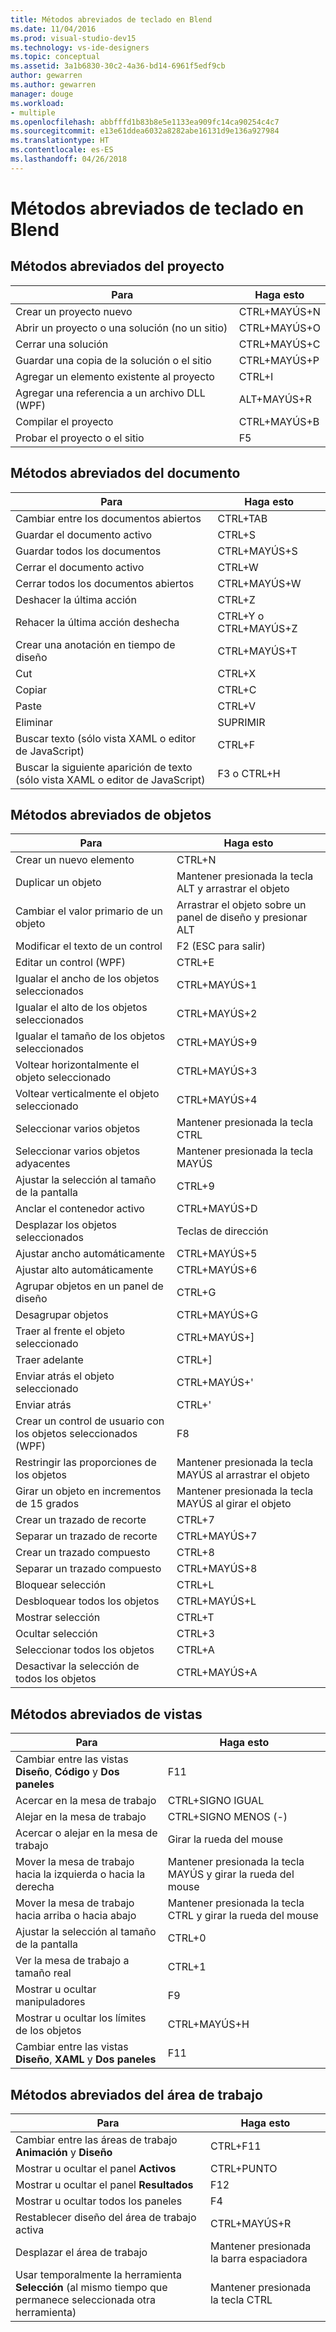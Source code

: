 ```yaml
---
title: Métodos abreviados de teclado en Blend
ms.date: 11/04/2016
ms.prod: visual-studio-dev15
ms.technology: vs-ide-designers
ms.topic: conceptual
ms.assetid: 3a1b6830-30c2-4a36-bd14-6961f5edf9cb
author: gewarren
ms.author: gewarren
manager: douge
ms.workload:
- multiple
ms.openlocfilehash: abbfffd1b83b8e5e1133ea909fc14ca90254c4c7
ms.sourcegitcommit: e13e61ddea6032a8282abe16131d9e136a927984
ms.translationtype: HT
ms.contentlocale: es-ES
ms.lasthandoff: 04/26/2018
---
```

# <a name="keyboard-shortcuts-in-blend"></a>Métodos abreviados de teclado en Blend
## <a name="project-shortcuts"></a>Métodos abreviados del proyecto

|Para|Haga esto|
|----------------|-------------|
|Crear un proyecto nuevo|CTRL+MAYÚS+N|
|Abrir un proyecto o una solución (no un sitio)|CTRL+MAYÚS+O|
|Cerrar una solución|CTRL+MAYÚS+C|
|Guardar una copia de la solución o el sitio|CTRL+MAYÚS+P|
|Agregar un elemento existente al proyecto|CTRL+I|
|Agregar una referencia a un archivo DLL (WPF)|ALT+MAYÚS+R|
|Compilar el proyecto|CTRL+MAYÚS+B|
|Probar el proyecto o el sitio|F5|

## <a name="document-shortcuts"></a>Métodos abreviados del documento

|Para|Haga esto|
|----------------|-------------|
|Cambiar entre los documentos abiertos|CTRL+TAB|
|Guardar el documento activo|CTRL+S|
|Guardar todos los documentos|CTRL+MAYÚS+S|
|Cerrar el documento activo|CTRL+W|
|Cerrar todos los documentos abiertos|CTRL+MAYÚS+W|
|Deshacer la última acción|CTRL+Z|
|Rehacer la última acción deshecha|CTRL+Y o CTRL+MAYÚS+Z|
|Crear una anotación en tiempo de diseño|CTRL+MAYÚS+T|
|Cut|CTRL+X|
|Copiar|CTRL+C|
|Paste|CTRL+V|
|Eliminar|SUPRIMIR|
|Buscar texto (sólo vista XAML o editor de JavaScript)|CTRL+F|
|Buscar la siguiente aparición de texto (sólo vista XAML o editor de JavaScript)|F3 o CTRL+H|

## <a name="object-shortcuts"></a>Métodos abreviados de objetos

|Para|Haga esto|
|----------------|-------------|
|Crear un nuevo elemento|CTRL+N|
|Duplicar un objeto|Mantener presionada la tecla ALT y arrastrar el objeto|
|Cambiar el valor primario de un objeto|Arrastrar el objeto sobre un panel de diseño y presionar ALT|
|Modificar el texto de un control|F2 (ESC para salir)|
|Editar un control (WPF)|CTRL+E|
|Igualar el ancho de los objetos seleccionados|CTRL+MAYÚS+1|
|Igualar el alto de los objetos seleccionados|CTRL+MAYÚS+2|
|Igualar el tamaño de los objetos seleccionados|CTRL+MAYÚS+9|
|Voltear horizontalmente el objeto seleccionado|CTRL+MAYÚS+3|
|Voltear verticalmente el objeto seleccionado|CTRL+MAYÚS+4|
|Seleccionar varios objetos|Mantener presionada la tecla CTRL|
|Seleccionar varios objetos adyacentes|Mantener presionada la tecla MAYÚS|
|Ajustar la selección al tamaño de la pantalla|CTRL+9|
|Anclar el contenedor activo|CTRL+MAYÚS+D|
|Desplazar los objetos seleccionados|Teclas de dirección|
|Ajustar ancho automáticamente|CTRL+MAYÚS+5|
|Ajustar alto automáticamente|CTRL+MAYÚS+6|
|Agrupar objetos en un panel de diseño|CTRL+G|
|Desagrupar objetos|CTRL+MAYÚS+G|
|Traer al frente el objeto seleccionado|CTRL+MAYÚS+]|
|Traer adelante|CTRL+]|
|Enviar atrás el objeto seleccionado|CTRL+MAYÚS+'|
|Enviar atrás|CTRL+'|
|Crear un control de usuario con los objetos seleccionados (WPF)|F8|
|Restringir las proporciones de los objetos|Mantener presionada la tecla MAYÚS al arrastrar el objeto|
|Girar un objeto en incrementos de 15 grados|Mantener presionada la tecla MAYÚS al girar el objeto|
|Crear un trazado de recorte|CTRL+7|
|Separar un trazado de recorte|CTRL+MAYÚS+7|
|Crear un trazado compuesto|CTRL+8|
|Separar un trazado compuesto|CTRL+MAYÚS+8|
|Bloquear selección|CTRL+L|
|Desbloquear todos los objetos|CTRL+MAYÚS+L|
|Mostrar selección|CTRL+T|
|Ocultar selección|CTRL+3|
|Seleccionar todos los objetos|CTRL+A|
|Desactivar la selección de todos los objetos|CTRL+MAYÚS+A|

## <a name="view-shortcuts"></a>Métodos abreviados de vistas

|Para|Haga esto|
|----------------|-------------|
|Cambiar entre las vistas **Diseño**, **Código** y **Dos paneles**|F11|
|Acercar en la mesa de trabajo|CTRL+SIGNO IGUAL|
|Alejar en la mesa de trabajo|CTRL+SIGNO MENOS (-)|
|Acercar o alejar en la mesa de trabajo|Girar la rueda del mouse|
|Mover la mesa de trabajo hacia la izquierda o hacia la derecha|Mantener presionada la tecla MAYÚS y girar la rueda del mouse|
|Mover la mesa de trabajo hacia arriba o hacia abajo|Mantener presionada la tecla CTRL y girar la rueda del mouse|
|Ajustar la selección al tamaño de la pantalla|CTRL+0|
|Ver la mesa de trabajo a tamaño real|CTRL+1|
|Mostrar u ocultar manipuladores|F9|
|Mostrar u ocultar los límites de los objetos|CTRL+MAYÚS+H|
|Cambiar entre las vistas **Diseño**, **XAML** y **Dos paneles**|F11|

## <a name="workspace-shortcuts"></a>Métodos abreviados del área de trabajo

|Para|Haga esto|
|----------------|-------------|
|Cambiar entre las áreas de trabajo **Animación** y **Diseño**|CTRL+F11|
|Mostrar u ocultar el panel **Activos**|CTRL+PUNTO|
|Mostrar u ocultar el panel **Resultados**|F12|
|Mostrar u ocultar todos los paneles|F4|
|Restablecer diseño del área de trabajo activa|CTRL+MAYÚS+R|
|Desplazar el área de trabajo|Mantener presionada la barra espaciadora|
|Usar temporalmente la herramienta **Selección** (al mismo tiempo que permanece seleccionada otra herramienta)|Mantener presionada la tecla CTRL|